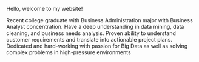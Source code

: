 Hello, welcome to my website!

Recent college graduate with Business Administration major with Business Analyst concentration. Have a deep understanding in data mining, data cleaning, and business needs analysis. Proven ability to understand customer requirements and translate into actionable project plans. Dedicated and hard-working with passion for Big Data as well as solving complex problems in high-pressure environments 

